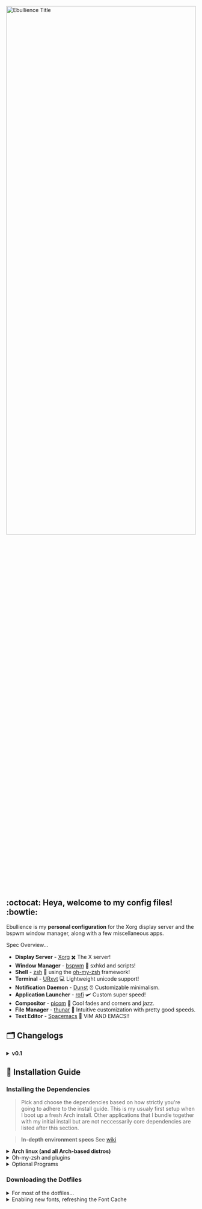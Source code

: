 <p><img alt = "Ebullience Title" width=100% height=60% src="https://imgur.com/z7JSthu.png">
 </p>
 
## :octocat: Heya, welcome to my config files! :bowtie:
Ebullience is my **personal configuration** for the Xorg display server and the bspwm window manager, along with a few miscellaneous apps.

Spec Overview...

- **Display Server** - [Xorg](https://www.x.org/wiki/) :heavy_multiplication_x: The X server!
- **Window Manager** - [bspwm](https://github.com/baskerville/bspwm) :fallen_leaf: sxhkd and scripts!
- **Shell** - [zsh](https://www.zsh.org/) :shell: using the [oh-my-zsh](https://github.com/ohmyzsh/ohmyzsh) framework!
- **Terminal** - [URxvt](http://software.schmorp.de/pkg/rxvt-unicode.html) :computer: Lightweight unicode support!
- **Notification Daemon** - [Dunst](https://dunst-project.org/) :alarm_clock: Customizable minimalism.
- **Application Launcher** - [rofi](https://github.com/davatorium/rofi) :small_airplane: Custom super speed!
- **Compositor** - [picom](https://github.com/yshui/picom) :ice_cube: Cool fades and corners and jazz.
- **File Manager** - [thunar](https://github.com/xfce-mirror/thunar) :candy: Intuitive customization with pretty good speeds.
- **Text Editor** - [Spacemacs](https://www.spacemacs.org/) :space_invader: VIM AND EMACS!!
 
## :card_index_dividers: Changelogs
 <details>
  <summary><strong>v0.1</strong></summary>
 - <strong>Major changes:</strong>
      - Updated README with all of the pre-reqs
 </details>
 
## :robot: Installation Guide
### Installing the Dependencies
> Pick and choose the dependencies based on how strictly you're going to adhere to the install guide. This is my usualy first setup when I boot up a fresh Arch install. Other applications that I bundle together with my initial install but are not neccessarily core dependencies are listed after this section.

> **In-depth environment specs**
> See [wiki](wiki/In-Depth-Environment-Configuration)

<details>
 <summary><strong>Arch linux (and all Arch-based distros)</strong></summary>
 
>Ensure that you're using either the *Yay* or *Paru* AUR helper
 
 ```
     yay -S python pmisc xorg-server xorg-xrandr xorg-xprop xorg-xwininfo imagemagick \
     ffmpeg wireles_tools bspwm pulseaudio pulseaudio-alsa alsa-utils brightnessctl \
     nitrogen dunst rxvt-unicode-truecolor-wide-glyphs xclip flameshot mpd mpc thunar \
     thunar-archive-plugin thunar-volman ffmpegthumbnailer tumbler chromium w3m viewnoir \
     mpv pavucontrol parcellite gsimplecal neofetch htop xsettingsd picom-git perl-gtk3 \
     rofi rsync zsh-theme-powerlevel10k-git
 ```

</details>
 
 <details>
 <summary>Oh-my-zsh and plugins</summary>
 
 ```
 sudo pacman -S zsh && chsh -s $(command -v zsh)
 sh -c "$(curl -fsSL https://raw.githubusercontent.com/ohmyzsh/ohmyzsh/master/tools/install.sh)"
 git clone --depth 1 https://github.com/zsh-users/zsh-syntax-highlighting.git ${ZSH_CUSTOM:-~/.oh-my-zsh/custom}/plugins/zsh-syntax-highlighting
 git clone --depth 1 https://github.com/zsh-users/zsh-autosuggestions.git ${ZSH_CUSTOM:-~/.oh-my-zsh/custom}/plugins/zsh-autosuggestions
 git clone --depth 1 https://github.com/zsh-users/zsh-completions.git ${ZSH_CUSTOM:-~/.oh-my-zsh/custom}/plugins/zsh-completions
 ```
 
 </details>
 
 <details>
 <summary> Optional Programs </summary>
 
 ` gimp ` `firefox` ` lightcord`
 
 </details>
 
 ### Downloading the Dotfiles
 <details>
 <summary>For most of the dotfiles...</summary>
 You can clone the files as an archive and move the cloned dotfiles into the User's home directory.
 
 ```
 cd ~ && git clone --depth 1 https://github.com/BMerchan/Xorg_Config.git
 ```
 Furthermore, instead of using `cp`, I reccomend using `rsync`
 
 ```
 rsync -avxHAXP --exclude '.git*' --exclude 'LICENSE --exclude '*.md' dotfiles/ ~/
 ```
 
 | asdasd | asdasd|
 |--------|-------|
 |-a|all files|
 |-v| verbose, mention files|
 |-x| remain on one file system|
 |-H| preserve hard links|
 |-A| preserve ACLs and permissions|
 |-X| preserve extended attributes|
 |-P| show progress|
 |--exclude| exclude files matching PATTERN|
 
 Differences between `cp` and `rsync`:
 
 -`cp` is for duplicating things, by default only ensures files have unique full path names.
 
 -`rsync` is for synchronizing things, uses size and timestamp of files to decide if they should be replaced. It has many more possibilities compared to `cp`.
 
</details>

<details>
 <summary>Enabling new fonts, refreshing the Font Cache</summary>
 
 `fc-cache -rv`
 
</details>



